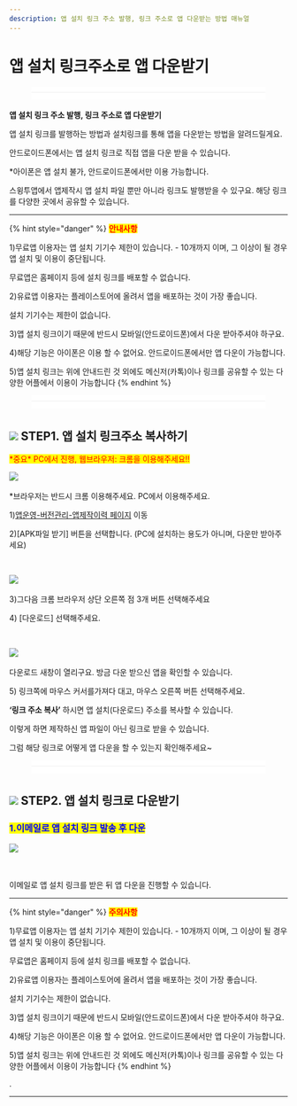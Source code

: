 ```yaml
---
description: 앱 설치 링크 주소 발행, 링크 주소로 앱 다운받는 방법 매뉴얼
---
```


# 앱 설치 링크주소로 앱 다운받기

<figure><img src="../../.gitbook/assets/구분선 (2).PNG" alt=""><figcaption></figcaption></figure>

**앱 설치 링크 주소 발행, 링크 주소로 앱 다운받기**

앱 설치 링크를 발행하는 방법과 설치링크를 통해 앱을 다운받는 방법을 알려드릴게요.

안드로이드폰에서는 앱 설치 링크로 직접 앱을 다운 받을 수 있습니다.

\*아이폰은 앱 설치 불가, 안드로이드폰에서만 이용 가능합니다.

스윙투앱에서 앱제작시 앱 설치 파일 뿐만 아니라 링크도 발행받을 수 있구요. 해당 링크를 다양한 곳에서 공유할 수 있습니다.

***

{% hint style="danger" %}
<mark style="color:red;">**안내사항**</mark>

1\)무료앱 이용자는 앱 설치 기기수 제한이 있습니다. - 10개까지 이며, 그 이상이 될 경우 앱 설치 및 이용이 중단됩니다.

무료앱은 홈페이지 등에 설치 링크를 배포할 수 없습니다.&#x20;

2\)유료앱 이용자는 플레이스토어에 올려서 앱을 배포하는 것이 가장  좋습니다.&#x20;

설치 기기수는 제한이 없습니다.&#x20;

3\)앱 설치 링크이기 때문에 반드시 모바일(안드로이드폰)에서 다운 받아주셔야 하구요.

4\)해당 기능은 아이폰은 이용 할 수 없어요. 안드로이드폰에서만 앱 다운이 가능합니다.

5\)앱 설치 링크는 위에 안내드린 것 외에도 메신저(카톡)이나 링크를 공유할 수 있는 다양한 어플에서 이용이 가능합니다
{% endhint %}



<figure><img src="../../.gitbook/assets/구분선 (2).PNG" alt=""><figcaption></figcaption></figure>

## ![](https://wp.swing2app.co.kr/wp-content/uploads/2020/04/%EB%8B%A8%EB%9D%BD1-1.png) **STEP1. 앱 설치 링크주소 복사하기**

<mark style="color:red;">\*중요\* PC에서 진행, 웹브라우저: 크롬을 이용해주세요!!</mark>

![](https://wp.swing2app.co.kr/wp-content/uploads/2021/03/%EC%95%B1%EB%A7%81%ED%81%AC1.png)

\*브라우저는 반드시 크롬 이용해주세요. PC에서 이용해주세요.

1\)[앱운영-버전관리-앱제작이력 페이지](https://www.swing2app.co.kr/view/app\_work\_history) 이동

2\)\[APK파일 받기] 버튼을 선택합니다. (PC에 설치하는 용도가 아니며, 다운만 받아주세요)

​

![](https://wp.swing2app.co.kr/wp-content/uploads/2021/03/%EC%95%B1%EB%A7%81%ED%81%AC2.png)

3\)그다음 크롬 브라우저 상단 오른쪽 점 3개 버튼 선택해주세요

4\) \[다운로드] 선택해주세요.

**​**

![](https://wp.swing2app.co.kr/wp-content/uploads/2021/03/%EC%95%B1%EB%A7%81%ED%81%AC3.png)

다운로드 새창이 열리구요. 방금 다운 받으신 앱을 확인할 수 있습니다.

5\) 링크쪽에 마우스 커서를가져다 대고, 마우스 오른쪽 버튼 선택해주세요.

**‘링크 주소 복사’** 하시면 앱 설치(다운로드) 주소를 복사할 수 있습니다.



이렇게 하면 제작하신 앱 파일이 아닌 링크로 받을 수 있습니다.&#x20;

그럼 해당 링크로 어떻게 앱 다운을 할 수 있는지 확인해주세요\~

<figure><img src="../../.gitbook/assets/구분선 (2).PNG" alt=""><figcaption></figcaption></figure>

## ![](https://wp.swing2app.co.kr/wp-content/uploads/2020/04/%EB%8B%A8%EB%9D%BD1-1.png) **STEP2. 앱 설치 링크로 다운받기**



### <mark style="color:blue;">**1.이메일로 앱 설치 링크 발송 후 다운**</mark>

![](https://wp.swing2app.co.kr/wp-content/uploads/2021/03/%EC%95%B1%EB%A7%81%ED%81%AC4.png)

<div align="left">

<img src="https://wp.swing2app.co.kr/wp-content/uploads/2021/03/%EB%85%B9%ED%99%94_2021_03_27_09_17_57_698.gif" alt="">

</div>

이메일로 앱 설치 링크를 받은 뒤 앱 다운을 진행할 수 있습니다.

***

{% hint style="danger" %}
<mark style="color:red;">**주의사항**</mark>

1\)무료앱 이용자는 앱 설치 기기수 제한이 있습니다. - 10개까지 이며, 그 이상이 될 경우 앱 설치 및 이용이 중단됩니다.

무료앱은 홈페이지 등에 설치 링크를 배포할 수 없습니다.&#x20;

2\)유료앱 이용자는 플레이스토어에 올려서 앱을 배포하는 것이 가장  좋습니다.&#x20;

설치 기기수는 제한이 없습니다.&#x20;

3\)앱 설치 링크이기 때문에 반드시 모바일(안드로이드폰)에서 다운 받아주셔야 하구요.

4\)해당 기능은 아이폰은 이용 할 수 없어요. 안드로이드폰에서만 앱 다운이 가능합니다.

5\)앱 설치 링크는 위에 안내드린 것 외에도 메신저(카톡)이나 링크를 공유할 수 있는 다양한 어플에서 이용이 가능합니다
{% endhint %}

.

***
